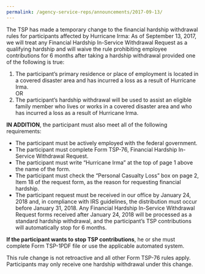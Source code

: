 ```yaml
---
permalink: /agency-service-reps/announcements/2017-09-13/
---
```


The TSP has made a temporary change to the financial hardship withdrawal rules for participants affected by Hurricane Irma: As of September 13, 2017, we will treat any Financial Hardship In-Service Withdrawal Request as a qualifying hardship and will waive the rule prohibiting employee contributions for 6 months after taking a hardship withdrawal provided one of the following is true:

1. The participant’s primary residence or place of employment is located in a covered disaster area and has incurred a loss as a result of Hurricane Irma.<br>OR<br>
2. The participant’s hardship withdrawal will be used to assist an eligible family member who lives or works in a covered disaster area and who has incurred a loss as a result of Hurricane Irma.

**IN ADDITION**, the participant must also meet all of the following requirements:

- The participant must be actively employed with the federal government.
- The participant must complete Form TSP-76, Financial Hardship In-Service Withdrawal Request.
- The participant must write “Hurricane Irma” at the top of page 1 above the name of the form.
- The participant must check the “Personal Casualty Loss” box on page 2, Item 18 of the request form, as the reason for requesting financial hardship.
- The participant request must be received in our office by January 24, 2018 and, in compliance with IRS guidelines, the distribution must occur before January 31, 2018. Any Financial Hardship In-Service Withdrawal Request forms received after January 24, 2018 will be processed as a standard hardship withdrawal, and the participant’s TSP contributions will automatically stop for 6 months.

**If the participant wants to stop TSP contributions**, he or she must complete Form TSP-1PDF file or use the applicable automated system.

This rule change is not retroactive and all other Form TSP-76 rules apply. Participants may only receive one hardship withdrawal under this change.
